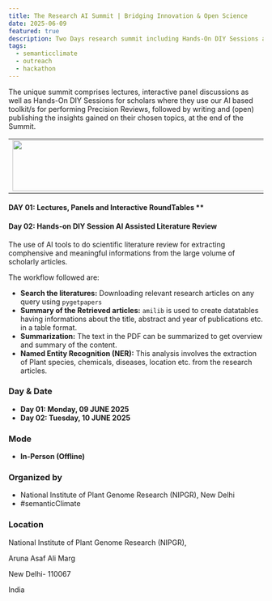 ```yaml
---
title: The Research AI Summit | Bridging Innovation & Open Science
date: 2025-06-09
featured: true
description: Two Days research summit including Hands-On DIY Sessions at NIPGR, New Delhi
tags:
  - semanticclimate
  - outreach
  - hackathon
---
```


The unique summit comprises lectures, interactive panel discussions as well as Hands-On DIY Sessions for scholars where they use our AI based toolkit/s for performing Precision Reviews, followed by writing and (open) publishing the insights gained on their chosen topics, at the end of the Summit.

<table>
  <tr>
    <td>
      <img src='{{ "/static/img/events_all/Research_AI_CODATA.jpg" | url }}' width="500" height="100">
    </td>
  </tr>
</table>

#### DAY 01: Lectures, Panels and Interactive RoundTables ** 


#### Day 02: Hands-on DIY Session **AI Assisted Literature Review** 


The use of AI tools to do scientific literature review for extracting comphensive and meaningful informations from the large volume of scholarly articles. 

The workflow followed are:

- **Search the literatures:** Downloading relevant research articles on any query using `pygetpapers`
- **Summary of the Retrieved articles:** `amilib` is used to create datatables having informations about the title, abstract and year of publications etc. in a table format.
- **Summarization:** The text in the PDF can be summarized to get overview and summary of the content. 
- **Named Entity Recognition (NER):** This analysis involves the extraction of Plant species, chemicals, diseases, location etc. from the research articles.


### Day & Date

- **Day 01: Monday, 09 JUNE 2025**
- **Day 02: Tuesday, 10 JUNE 2025**

### Mode

- **In-Person (Offline)**

### Organized by

- National Institute of Plant Genome Research (NIPGR), New Delhi
- #semanticClimate

### Location

National Institute of Plant Genome Research (NIPGR), 

Aruna Asaf Ali Marg

New Delhi- 110067

India


